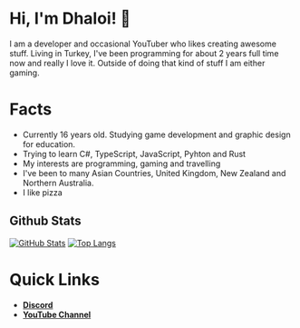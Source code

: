 # Hi, I'm Dhaloi! 👋

I am a developer and occasional YouTuber who likes creating awesome stuff. Living in Turkey, I've been programming for about 2 years full time now and really I love it. Outside of doing that kind of stuff I am either gaming.

# Facts
- Currently 16 years old. Studying game development and graphic design for education.
- Trying to learn C#, TypeScript, JavaScript, Pyhton and Rust
- My interests are programming, gaming and travelling
- I've been to many Asian Countries, United Kingdom, New Zealand and Northern Australia.
- I like pizza

## Github Stats
[![GitHub Stats](https://github-readme-stats.vercel.app/api?username=Dhaloi&show_icons=true&theme=tokyonight)]()
[![Top Langs](https://github-readme-stats.vercel.app/api/top-langs?username=Dhaloi&theme=tokyonight)]()

# Quick Links
- **[Discord](https://discord.com/invite/mJC5eqfUkG)**
- **[YouTube Channel](https://www.youtube.com/channel/UCFsJzVz6CzUIRI9lkBrXOjA)**
